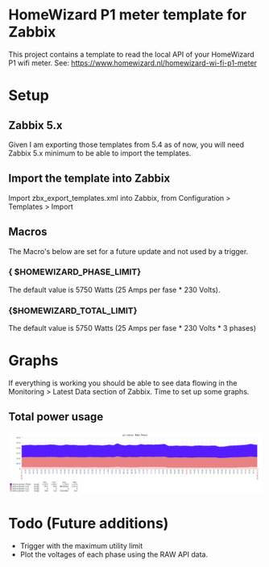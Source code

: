 # HomeWizard P1 meter template for Zabbix

This project contains a template to read the local API of your HomeWizard P1 wifi meter. See: https://www.homewizard.nl/homewizard-wi-fi-p1-meter

# Setup

## Zabbix 5.x

Given I am exporting those templates from 5.4 as of now, you will need Zabbix 5.x minimum to be able to import the templates. 

## Import the template into Zabbix

Import zbx_export_templates.xml into Zabbix, from Configuration > Templates > Import

## Macros
The Macro's below are set for a future update and not used by a trigger. 

### { $HOMEWIZARD_PHASE_LIMIT}
The default value is 5750 Watts (25 Amps per fase * 230 Volts). 

### {$HOMEWIZARD_TOTAL_LIMIT}
The default value is 5750 Watts (25 Amps per fase * 230 Volts * 3 phases)

# Graphs
If everything is working you should be able to see data flowing in the Monitoring > Latest Data section of Zabbix.  Time to set up some graphs.

## Total power usage 
![Total power usage](/images/totalPower.png)

# Todo (Future additions)

* Trigger with the maximum utility limit 
* Plot the voltages of each phase using the RAW API data. 
